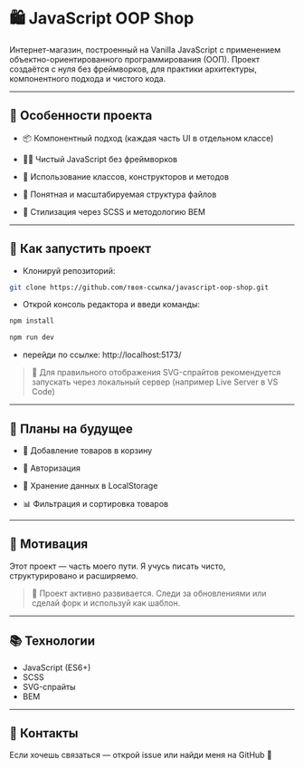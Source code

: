 # 🛍️ JavaScript OOP Shop

Интернет-магазин, построенный на Vanilla JavaScript с применением объектно-ориентированного программирования (ООП). Проект создаётся с нуля без фреймворков, для практики архитектуры, компонентного подхода и чистого кода.

---

## 🔹 Особенности проекта

- 📦 Компонентный подход (каждая часть UI в отдельном классе)

- 👨‍💻 Чистый JavaScript без фреймворков

- 🧠 Использование классов, конструкторов и методов

- 🎯 Понятная и масштабируемая структура файлов

- 🎨 Стилизация через SCSS и методологию BEM

---

## 🔹 Как запустить проект

- Клонируй репозиторий:

```bash
git clone https://github.com/твоя-ссылка/javascript-oop-shop.git
```

- Открой консоль редактора и введи команды:

```bash
npm install
```

```bash
npm run dev
```

- перейди по ссылке:
  http://localhost:5173/

> 📌 Для правильного отображения SVG-спрайтов рекомендуется запускать через локальный сервер (например Live Server в VS Code)

---

## 🔹 Планы на будущее

- 🛒 Добавление товаров в корзину

- 🔐 Авторизация

- 💾 Хранение данных в LocalStorage

- 📊 Фильтрация и сортировка товаров

---

## 🔹 Мотивация

Этот проект — часть моего пути. Я учусь писать чисто, структурировано и расширяемо.

> 📌 Проект активно развивается. Следи за обновлениями или сделай форк и используй как шаблон.

---

## 📚 Технологии

- JavaScript (ES6+)
- SCSS
- SVG-спрайты
- BEM

---

## 🤝 Контакты

Если хочешь связаться — открой issue или найди меня на GitHub 🙂
